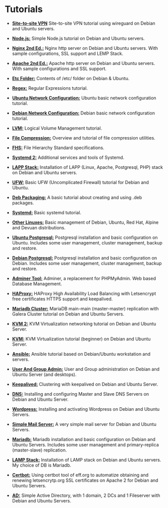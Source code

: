 # Tutorials

- [**Site-to-site VPN**](s2svpn.md) Site-to-site VPN tutorial using wireguard on Debian and Ubuntu servers.

- [**Node.js:**](Nodejs.md) Simple Node.js tutorial on Debian and Ubuntu servers.

- [**Nginx 2nd Ed.:**](Nginx2ndEd.md) Nginx http server on Debian and Ubuntu servers. With sample configurations, SSL support and LEMP Stack.

- [**Apache 2nd Ed.:**](Apache2ndEd.md) Apache http server on Debian and Ubuntu servers. With sample configurations and SSL support.

- [**Etc Folder:**](EtcOnDebianUbuntu.md) Contents of /etc/ folder on Debian & Ubuntu.

- [**Regex:**](RegexOnDebianUbuntu.md) Regular Expressions tutorial.

- [**Ubuntu Network Configuration:**](NetworkOnUbuntu.md) Ubuntu basic network configuration tutorial.

- [**Debian Network Configuration:**](NetworkOnDebian.md) Debian basic network configuration tutorial.

- [**LVM:**](LVMOnDebianUbuntu.md) Logical Volume Management tutorial.

- [**File Compression:**](FileCompressionOnDebianUbuntu.md) Overview and tutorial of file compression utilities.

- [**FHS:**](FHSOnDebianUbuntu.md) File Hierarchy Standard specifications.

- [**Systemd 2:**](SystemdOnDebianUbuntu2.md) Additional services and tools of Systemd.

- [**LAPP Stack:**](LappOnDebianUbuntu.md) Installation of LAPP (Linux, Apache, Postgresql, PHP) stack on Debian and Ubuntu servers.

- [**UFW:**](UFWOnDebianUbuntu.md) Basic UFW (Uncomplicated Firewall) tutorial for Debian and Ubuntu.

- [**Deb Packaging:**](DebPackagingOnDebianUbuntu.md) A basic tutorial about creating and using .deb packages.

- [**Systemd:**](SystemdOnDebianUbuntu.md) Basic systemd tutorial.

- [**Other Linuxes:**](OtherLinuxesOnDebianUbuntu.md) Basic management of Debian, Ubuntu, Red Hat, Alpine and Devuan distributions.

- [**Ubuntu Postgresql:**](PostgresqlOnUbuntu.md) Postgresql installation and basic configuration on Ubuntu. Includes some user management, cluster management, backup and restore.

- [**Debian Postgresql:**](PostgresqlOnDebian.md) Postgresql installation and basic configuration on Debian. Includes some user management, cluster management, backup and restore.
 
- [**Adminer Tool:**](AdminerOnDebianUbuntu.md) Adminer, a replacement for PHPMyAdmin. Web based Database Management.

- [**HAProxy:**](HAProxyOnDebianUbuntu.md) HAProxy High Availability Load Balancing with Letsencrypt free certificates HTTPS support and keepalived.

- [**Mariadb Cluster:**](MariadbClusterOnDebianUbuntu.md) MariaDB main-main (master-master) replication with Galera Cluster tutorial on Debian and Ubuntu Servers.

- [**KVM 2:**](KVMOnDebianUbuntu2.md) KVM Virtualization networking tutorial  on Debian and Ubuntu Server. 

- [**KVM:**](KVMOnDebianUbuntu1.md) KVM Virtualization tutorial (beginner) on Debian and Ubuntu Server. 

- [**Ansible:**](AnsibleOnDebianUbuntu.md) Ansible tutorial based on Debian/Ubuntu workstation and servers.

- [**User And Group Admin:**](UserAndGroupAdminOnDebianUbuntu.md) User and Group administration on Debian and Ubuntu Server (and desktops).

- [**Keepalived:**](KeepalivedOnDebianUbuntu.md) Clustering with keepalived on Debian and Ubuntu Server.

- [**DNS:**](DNSOnDebianUbuntu.md) Installing and configuring Master and Slave DNS Servers on Debian and Ubuntu Server.

- [**Wordpress:**](WordpressOnDebianUbuntu.md) Installing and activating Wordpress on Debian and Ubuntu Servers.

- [**Simple Mail Server:**](SimpleMailServerOnDebianUbuntu.md) A very simple mail server for Debian and Ubuntu Servers.

- [**Mariadb:**](MariadbOnDebianUbuntu.md) Mariadb installation and basic configuration on Debian and Ubuntu Servers. Includes some user management and primary-replica (master-slave) replication.

- [**LAMP Stack:**](LampOnDebianUbuntu.md) Installation of LAMP stack on Debian and Ubuntu servers. My choice of DB is Mariadb.

- [**Certbot:**](CertbotOnDebianUbuntu.md) Using certbot tool of eff.org to automatize obtaining and renewing letsencrytp.org SSL certificates on Apache 2 for Debian and Ubuntu Servers.

- [**AD:**](ADOnDebianUbuntu.md) Simple Active Directory, with 1 domain, 2 DCs and 1 Fileserver with Debian and Ubuntu Servers.

